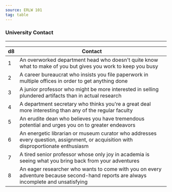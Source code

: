 ```yaml
---
source: ERLW 101
tag: table
---
```


### University Contact
---
|d8|Contact|
|----|------------|
|1|An overworked department head who doesn't quite know what to make of you but gives you work to keep you busy|
|2|A career bureaucrat who insists you file paperwork in multiple offices in order to get anything done|
|3|A junior professor who might be more interested in selling plundered artifacts than in actual research|
|4|A department secretary who thinks you're a great deal more interesting than any of the regular faculty|
|5|An erudite dean who believes you have tremendous potential and urges you on to greater endeavors|
|6|An energetic librarian or museum curator who addresses every question, assignment, or acquisition with disproportionate enthusiasm|
|7|A tired senior professor whose only joy in academia is seeing what you bring back from your adventures|
|8|An eager researcher who wants to come with you on every adventure because second-hand reports are always incomplete and unsatisfying|
